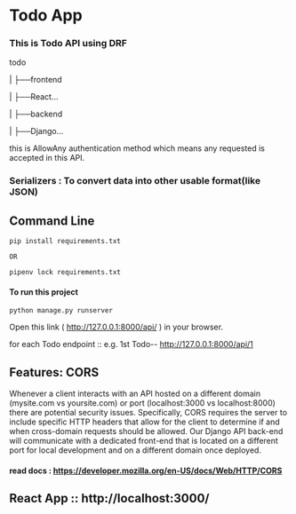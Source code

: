 # Todo App

### This is Todo API using DRF
 
todo

| ├──frontend

|   ├──React...

| ├──backend

|   ├──Django...


this is AllowAny authentication method which means any requested is accepted in this API.

### Serializers : To convert data into other usable format(like JSON)


Command Line
--------------------------------------------------------------------------------

```
pip install requirements.txt

OR

pipenv lock requirements.txt
```

#### To run this project

```
python manage.py runserver
```

Open this link ( http://127.0.0.1:8000/api/ ) in your browser.

for each Todo endpoint :: e.g. 1st Todo-- http://127.0.0.1:8000/api/1

## Features: CORS 

Whenever a client interacts with an API hosted on a different domain
(mysite.com vs yoursite.com) or port (localhost:3000 vs localhost:8000) there are
potential security issues.
Specifically, CORS requires the server to include specific HTTP headers that allow for
the client to determine if and when cross-domain requests should be allowed.
Our Django API back-end will communicate with a dedicated front-end that is located
on a different port for local development and on a different domain once deployed.


#### read docs : https://developer.mozilla.org/en-US/docs/Web/HTTP/CORS

## React App ::  http://localhost:3000/



